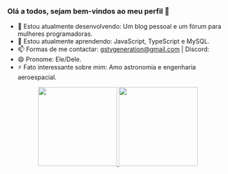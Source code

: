 ### Olá a todos, sejam bem-vindos ao meu perfil 👋

- 🔭 Estou atualmente desenvolvendo: Um blog pessoal e um fórum para mulheres programadoras.
- 🌱 Estou atualmente aprendendo: JavaScript, TypeScript e MySQL.
- 📫 Formas de me contactar: gstvgeneration@gmail.com | Discord: 
- 😄 Pronome: Ele/Dele.
- ⚡ Fato interessante sobre mim: Amo astronomia e engenharia aeroespacial.

<div align="center">
  <a href="https://github.com/gust-tech">
  <img height="180em" src="https://github-readme-stats.vercel.app/api?username=gust-tech&show_icons=true&theme=ocean_dark&include_all_commits=true&count_private=true"/>
  <img height="180em" src="https://github-readme-stats.vercel.app/api/top-langs/?username=gust-tech&layout=compact&langs_count=7&theme=ocean_dark"/>
</div>

